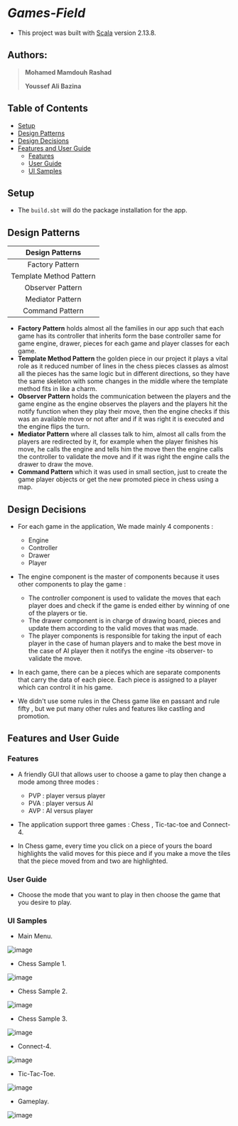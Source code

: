 # ***Games-Field***

- This project was built with [Scala](https://www.scala-lang.org/download/2.13.8.html) version 2.13.8.

## Authors:

> **Mohamed Mamdouh Rashad**
>
> **Youssef Ali Bazina**

## Table of Contents

- [Setup](#Setup)
- [Design Patterns](#Design-Patterns)
- [Design Decisions](#Design-Decisions)
- [Features and User Guide](#Features-and-User-Guide)
    - [Features](#Features)
    - [User Guide](#User-Guide)
    - [UI Samples](#UI-Samples)

## Setup

- The `build.sbt` will do the package installation for the app.

## Design Patterns

|   **Design Patterns**   |
|:-----------------------:|
|     Factory Pattern     |
| Template Method Pattern |
|    Observer Pattern     |
|    Mediator Pattern     |
|     Command Pattern     |

- **Factory Pattern** holds almost all the families in our app such that each game has its controller that inherits form the base controller same for game engine, drawer, pieces for each game and player classes for each game.
- **Template Method Pattern** the golden piece in our project it plays a vital role as it reduced number of lines in the chess pieces classes as almost all the pieces has the same logic but in different directions, so they have the same skeleton with some changes in the middle where the template method fits in like a charm.
- **Observer Pattern** holds the communication between the players and the game engine as the engine observes the players and the players hit the notify function when they play their move, then the engine checks if this was an available move or not after and if it was right it is executed and the engine flips the turn.
- **Mediator Pattern** where all classes talk to him, almost all calls from the players are redirected by it, for example when the player finishes his move, he calls the engine and tells him the move then the engine calls the controller to validate the move and if it was right the engine calls the drawer to draw the move.
- **Command Pattern** which it was used in small section, just to create the game player objects or get the new promoted piece in chess using a map.

## Design Decisions

- For each game in the application, We made mainly 4 components :
    - Engine
    - Controller
    - Drawer
    - Player


- The engine component is the master of components because it uses other components to play the game :
    - The controller component is used to validate the moves that each player does and check if the game is ended either
      by winning of one of the players or tie.
    - The drawer component is in charge of drawing board, pieces and update them according to the valid moves that was
      made.
    - The player components is responsible for taking the input of each player in the case of human players and to make
      the best move in the case of AI player then it notifys the engine -its observer- to validate the move.


- In each game, there can be a pieces which are separate components that carry the data of each piece. Each piece is
  assigned to a player which can control it in his game.


- We didn't use some rules in the Chess game like en passant and rule fifty , but we put many other rules and features
  like castling and promotion.

## Features and User Guide

### Features

- A friendly GUI that allows user to choose a game to play then change a mode among three modes :
    - PVP : player versus player
    - PVA : player versus AI
    - AVP : AI versus player


- The application support three games : Chess , Tic-tac-toe and Connect-4.


- In Chess game, every time you click on a piece of yours the board highlights the valid moves for this piece and if you
  make a move the tiles that the piece moved from and two are highlighted.

### User Guide

- Choose the mode that you want to play in then choose the game that you desire to play.

### UI Samples

- Main Menu.

![image](https://drive.google.com/uc?export=view&id=1nH8Jqw6ucJfhvAFgt9FOzC0o4LDx-pje)

- Chess Sample 1.

![image](https://drive.google.com/uc?export=view&id=1xGA4a0jNgUFaKdHJGVFGZpuerwVM-IaT)

- Chess Sample 2.

![image](https://drive.google.com/uc?export=view&id=1YML-Tncfp1HEaKKBlUNv0hfj8PwuUR5T)

- Chess Sample 3.

![image](https://drive.google.com/uc?export=view&id=1NbRPo1qg1Ypq_wQfOkNai8LQTgMmdasY)

- Connect-4.

![image](https://drive.google.com/uc?export=view&id=1xAKPkq2W0BToWjqYz8MRGqx30GUDrIZ0)

- Tic-Tac-Toe.

![image](https://drive.google.com/uc?export=view&id=1jCFwh8PBdieP5sas9DgD1d4T5GDIPir9)

- Gameplay.

![image](https://drive.google.com/uc?export=view&id=1SyAqIbW-H_23aWvRZdXwchLRBdOoDC9J)
